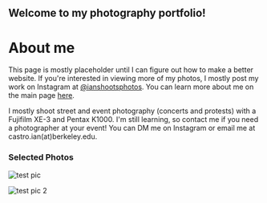 ## Welcome to my photography portfolio!

# About me
This page is mostly placeholder until I can figure out how to make a better website. If you're interested in viewing more of my photos, I mostly post my work on Instagram at [@ianshootsphotos](https://instagram.com/ianshootsphotos). You can learn more about me on the main page [here](https://castroian.github.io/).

I mostly shoot street and event photography (concerts and protests) with a Fujifilm XE-3 and Pentax K1000. I'm still learning, so contact me if you need a photographer at your event! You can DM me on Instagram or email me at castro.ian(at)berkeley.edu.

### Selected Photos

![test pic](photos/DSCF4908.JPEG)

![test pic 2](photos/DSCF5227.JPEG)
